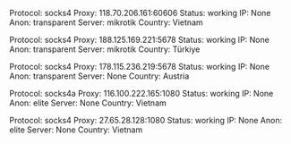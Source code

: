 Protocol: socks4
Proxy: 118.70.206.161:60606
Status: working
IP: None
Anon: transparent
Server: mikrotik
Country: Vietnam

Protocol: socks4
Proxy: 188.125.169.221:5678
Status: working
IP: None
Anon: transparent
Server: mikrotik
Country: Türkiye

Protocol: socks4
Proxy: 178.115.236.219:5678
Status: working
IP: None
Anon: transparent
Server: None
Country: Austria

Protocol: socks4a
Proxy: 116.100.222.165:1080
Status: working
IP: None
Anon: elite
Server: None
Country: Vietnam

Protocol: socks4
Proxy: 27.65.28.128:1080
Status: working
IP: None
Anon: elite
Server: None
Country: Vietnam

